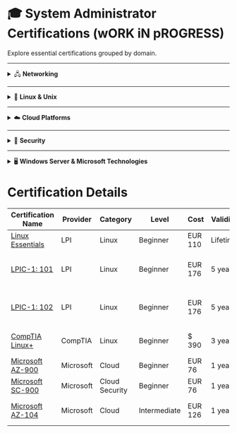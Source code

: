 # 🎓 System Administrator Certifications (wORK iN pROGRESS)

Explore essential certifications grouped by domain.

---

<details>
<summary>🖧 <strong>Networking</strong></summary>

- Cisco Networking Academy: [Networking Basics](https://www.netacad.com/courses/networking-basics?courseLang=en-US)
- Cisco Networking Academy: [Networking Essentials](https://www.netacad.com/courses/networking-essentials?courseLang=en-US)
- CompTIA Network+

</details>

---

<details>
<summary>🐧 <strong>Linux & Unix</strong></summary>

- Red Hat Certified System Administrator (RHCSA)
- LPIC-1: Linux Administrator
- CompTIA Linux+
- SUSE Certified Administrator (SCA)

</details>

---

<details>
<summary>☁️ <strong>Cloud Platforms</strong></summary>

**AWS**
- AWS Certified SysOps Administrator – Associate
- AWS Certified Solutions Architect – Associate

**Microsoft Azure**
- Azure Fundamentals (AZ-900)
- Azure Administrator Associate (AZ-104)

**Google Cloud**
- Google Associate Cloud Engineer
- Google Professional Cloud Architect

</details>

---

<details>
<summary>🔐 <strong>Security</strong></summary>

- CompTIA Security+
- Certified Information Systems Security Professional (CISSP)
- GIAC Security Essentials (GSEC)
- Microsoft SC-900: Security, Compliance, and Identity Fundamentals

</details>

---

<details>
<summary>🖥️ <strong>Windows Server & Microsoft Technologies</strong></summary>

- Windows Server Hybrid Administrator Associate
- Microsoft Certified: Endpoint Administrator (MD-102)
- MCSA (legacy but still useful)

</details>

# Certification Details

| Certification Name                               | Provider         | Category         | Level     | Cost         | Validity                          | Notes                                                    |
|--------------------------------------------------|------------------|------------------|-----------|--------------|-----------------------------------|--------------------------------------|
| [Linux Essentials](https://tinyurl.com/lpi-LE)                               | LPI                | Linux          | Beginner | EUR 110  | Lifetime   | Essential Linux skills               |
| [LPIC-1: 101](https://www.lpi.org/our-certifications/lpic-1-overview)        | LPI                | Linux          | Beginner | EUR 176  | 5 years    | Essential Linux Administrator skills |
| [LPIC-1: 102](https://www.comptia.org/certifications/linux)                  | LPI                | Linux          | Beginner | EUR 176  | 5 years    | Essential Linux Administrator skills |
| [CompTIA Linux+](https://www.comptia.org/en-us/certifications/linux/)        | CompTIA            | Linux          | Beginner | $ 390    | 3 years    | Vendor-neutral certification         |
| [Microsoft AZ-900](https://learn.microsoft.com/en-us/training/courses/az-900t00)                             | Microsoft          | Cloud          | Beginner | EUR 76   | 1 year     | Azure Fundamentals                       |
| [Microsoft SC-900](https://tinyurl.com/MSSC-900)                             | Microsoft          | Cloud Security          | Beginner | EUR 76   | 1 year     | Cloud Security                       |
| [Microsoft AZ-104](https://tinyurl.com/MS-AZ-104qq)                          | Microsoft          | Cloud            | Intermediate | EUR 126  | 1 year     |  Azure Administrator Associate     |

